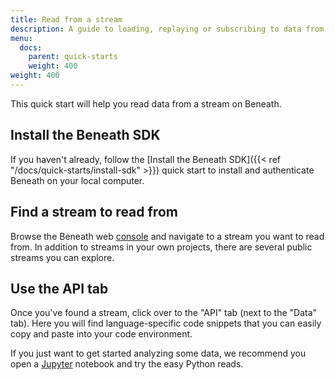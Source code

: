 ```yaml
---
title: Read from a stream
description: A guide to loading, replaying or subscribing to data from an existing stream
menu:
  docs:
    parent: quick-starts
    weight: 400
weight: 400
---
```


This quick start will help you read data from a stream on Beneath.

## Install the Beneath SDK

If you haven't already, follow the [Install the Beneath SDK]({{< ref "/docs/quick-starts/install-sdk" >}}) quick start to install and authenticate Beneath on your local computer.

## Find a stream to read from

Browse the Beneath web [console](https://beneath.dev/?noredirect=1) and navigate to a stream you want to read from. In addition to streams in your own projects, there are several public streams you can explore.

## Use the API tab

Once you've found a stream, click over to the "API" tab (next to the "Data" tab). Here you will find language-specific code snippets that you can easily copy and paste into your code environment.

If you just want to get started analyzing some data, we recommend you open a [Jupyter](https://jupyter.org/) notebook and try the easy Python reads.
